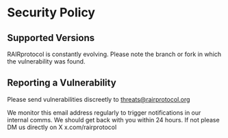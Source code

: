 # Security Policy

## Supported Versions

RAIRprotocol is constantly evolving. Please note the branch or fork in which the vulnerability was found.  

## Reporting a Vulnerability

Please send vulnerabilities discreetly to threats@rairprotocol.org 

We monitor this email address regularly to trigger notifications in our internal comms. We should get back with you within 24 hours. If not please DM us directly on X x.com/rairprotocol 
